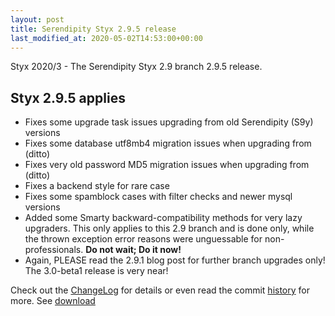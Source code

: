 ```yaml
---
layout: post
title: Serendipity Styx 2.9.5 release
last_modified_at: 2020-05-02T14:53:00+00:00
---
```


Styx 2020/3 - The Serendipity Styx 2.9 branch 2.9.5 release.

## Styx 2.9.5 applies

  - Fixes some upgrade task issues upgrading from old Serendipity (S9y) versions
  - Fixes some database utf8mb4 migration issues when upgrading from  (ditto)
  - Fixes very old password MD5 migration issues when upgrading from (ditto)
  - Fixes a backend style for rare case
  - Fixes some spamblock cases with filter checks and newer mysql versions
  - Added some Smarty backward-compatibility methods for very lazy upgraders. This only applies to this 2.9 branch and is done only, while the thrown exception error reasons were unguessable for non-professionals. **Do not wait; Do it now!**
  - Again, PLEASE read the 2.9.1 blog post for further branch upgrades only! The 3.0-beta1 release is very near!

Check out the [ChangeLog](https://github.com/ophian/styx/blob/2.9.5/docs/NEWS) for details or even read the commit [history](https://github.com/ophian/styx/commits/2.9.5) for more. See [download](https://github.com/ophian/styx/releases/tag/2.9.5)
